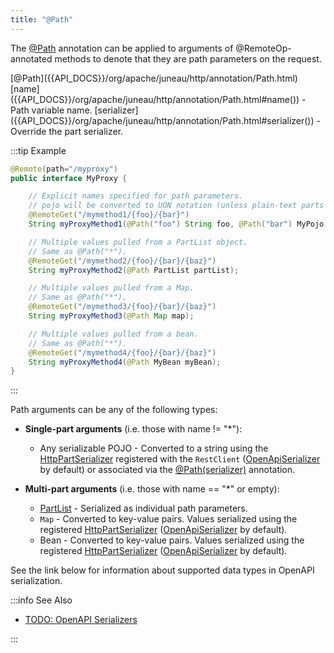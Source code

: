 ```yaml
---
title: "@Path"
---
```


The [@Path]({{API_DOCS}}/org/apache/juneau/http/annotation/Path.html) annotation can be applied to arguments of
@RemoteOp-annotated methods to denote that they are path parameters on the request.

<tree>
<node-0><java-annotation>[@Path]({{API_DOCS}}/org/apache/juneau/http/annotation/Path.html)</java-annotation></node-0>
<node-1><java-field>[name]({{API_DOCS}}/org/apache/juneau/http/annotation/Path.html#name()) - Path variable name.</java-field></node-1>
<node-1><java-field>[serializer]({{API_DOCS}}/org/apache/juneau/http/annotation/Path.html#serializer()) - Override the part serializer.</java-field></node-1>
</tree>

:::tip Example
```java
@Remote(path="/myproxy")
public interface MyProxy {

    // Explicit names specified for path parameters.
    // pojo will be converted to UON notation (unless plain-text parts enabled).
    @RemoteGet("/mymethod1/{foo}/{bar}")
    String myProxyMethod1(@Path("foo") String foo, @Path("bar") MyPojo pojo);

    // Multiple values pulled from a PartList object.
    // Same as @Path("*").
    @RemoteGet("/mymethod2/{foo}/{bar}/{baz}")
    String myProxyMethod2(@Path PartList partList);

    // Multiple values pulled from a Map.
    // Same as @Path("*").
    @RemoteGet("/mymethod3/{foo}/{bar}/{baz}")
    String myProxyMethod3(@Path Map map);

    // Multiple values pulled from a bean.
    // Same as @Path("*").
    @RemoteGet("/mymethod4/{foo}/{bar}/{baz}")
    String myProxyMethod4(@Path MyBean myBean);
}
```
:::

Path arguments can be any of the following types:

- **Single-part arguments** (i.e. those with name != "*"):
  - Any serializable POJO - Converted to a string using the [HttpPartSerializer]({{API_DOCS}}/org/apache/juneau/httppart/HttpPartSerializer.html) registered with the `RestClient` ([OpenApiSerializer]({{API_DOCS}}/org/apache/juneau/oapi/OpenApiSerializer.html) by default) or associated via the [@Path(serializer)]({{API_DOCS}}/org/apache/juneau/http/annotation/Path.html#serializer()) annotation.

- **Multi-part arguments** (i.e. those with name == "*" or empty):
  - [PartList]({{API_DOCS}}/org/apache/juneau/http/part/PartList.html) - Serialized as individual path parameters.
  - `Map` - Converted to key-value pairs. Values serialized using the registered [HttpPartSerializer]({{API_DOCS}}/org/apache/juneau/httppart/HttpPartSerializer.html) ([OpenApiSerializer]({{API_DOCS}}/org/apache/juneau/oapi/OpenApiSerializer.html) by default).
  - Bean - Converted to key-value pairs. Values serialized using the registered [HttpPartSerializer]({{API_DOCS}}/org/apache/juneau/httppart/HttpPartSerializer.html) ([OpenApiSerializer]({{API_DOCS}}/org/apache/juneau/oapi/OpenApiSerializer.html) by default).

See the link below for information about supported data types in OpenAPI serialization.

:::info See Also

- [TODO: OpenAPI Serializers](TODO.md)

:::
